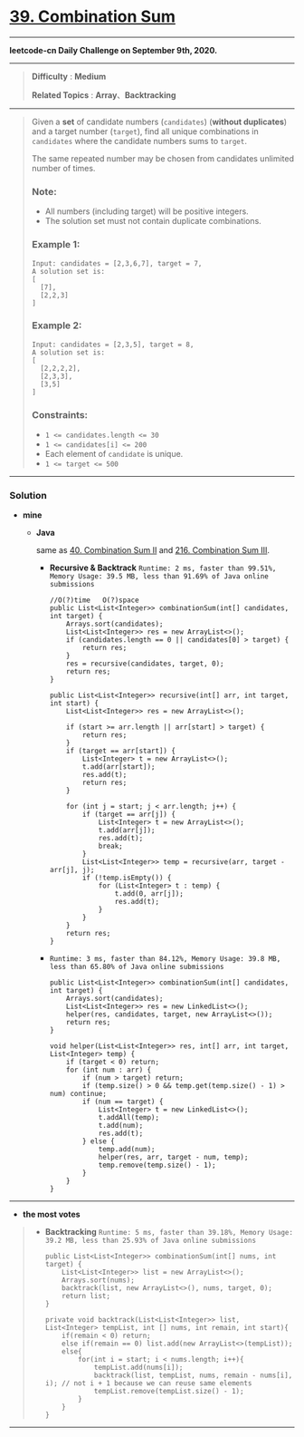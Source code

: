 # [39. Combination Sum](https://leetcode.com/problems/combination-sum/)

---

**leetcode-cn Daily Challenge on September 9th, 2020.**

---

> **Difficulty** : **Medium**
>
> **Related Topics** : **Array**、**Backtracking**

---

> Given a **set** of candidate numbers (`candidates`) (**without duplicates**) and a target number (`target`), find all unique combinations in `candidates` where the candidate numbers sums to `target`.
>
> The same repeated number may be chosen from candidates unlimited number of times.
>
> ### Note:
> * All numbers (including target) will be positive integers.
> * The solution set must not contain duplicate combinations.
>
>
> ### Example 1:
> ```
> Input: candidates = [2,3,6,7], target = 7,
> A solution set is:
> [
>   [7],
>   [2,2,3]
> ]
> ```
>
> ### Example 2:
> ```
> Input: candidates = [2,3,5], target = 8,
> A solution set is:
> [
>   [2,2,2,2],
>   [2,3,3],
>   [3,5]
> ]
> ```
>
> ### Constraints:
> * `1 <= candidates.length <= 30`
> * `1 <= candidates[i] <= 200`
> * Each element of `candidate` is unique.
> * `1 <= target <= 500`

---

### Solution
* **mine**
  * **Java**

    same as [40. Combination Sum II](https://github.com/103style/LeetCode/blob/master/Array/40.%20Combination%20Sum%20II.md) and [216. Combination Sum III](https://github.com/103style/LeetCode/blob/master/Array/216.%20Combination%20Sum%20III.md).

    * **Recursive & Backtrack** `Runtime: 2 ms, faster than 99.51%, Memory Usage: 39.5 MB, less than 91.69% of Java online submissions`
      ```
      //O(?)time   O(?)space
      public List<List<Integer>> combinationSum(int[] candidates, int target) {
          Arrays.sort(candidates);
          List<List<Integer>> res = new ArrayList<>();
          if (candidates.length == 0 || candidates[0] > target) {
              return res;
          }
          res = recursive(candidates, target, 0);
          return res;
      }

      public List<List<Integer>> recursive(int[] arr, int target, int start) {
          List<List<Integer>> res = new ArrayList<>();

          if (start >= arr.length || arr[start] > target) {
              return res;
          }
          if (target == arr[start]) {
              List<Integer> t = new ArrayList<>();
              t.add(arr[start]);
              res.add(t);
              return res;
          }

          for (int j = start; j < arr.length; j++) {
              if (target == arr[j]) {
                  List<Integer> t = new ArrayList<>();
                  t.add(arr[j]);
                  res.add(t);
                  break;
              }
              List<List<Integer>> temp = recursive(arr, target - arr[j], j);
              if (!temp.isEmpty()) {
                  for (List<Integer> t : temp) {
                      t.add(0, arr[j]);
                      res.add(t);
                  }
              }
          }
          return res;
      }
      ```

    * `Runtime: 3 ms, faster than 84.12%, Memory Usage: 39.8 MB, less than 65.80% of Java online submissions`
      ```
      public List<List<Integer>> combinationSum(int[] candidates, int target) {
          Arrays.sort(candidates);
          List<List<Integer>> res = new LinkedList<>();
          helper(res, candidates, target, new ArrayList<>());
          return res;
      }

      void helper(List<List<Integer>> res, int[] arr, int target, List<Integer> temp) {
          if (target < 0) return;
          for (int num : arr) {
              if (num > target) return;
              if (temp.size() > 0 && temp.get(temp.size() - 1) > num) continue;
              if (num == target) {
                  List<Integer> t = new LinkedList<>();
                  t.addAll(temp);
                  t.add(num);
                  res.add(t);
              } else {
                  temp.add(num);
                  helper(res, arr, target - num, temp);
                  temp.remove(temp.size() - 1);
              }
          }
      }
      ```

---

* **the most votes**
>  * **Backtracking**  `Runtime: 5 ms, faster than 39.18%, Memory Usage: 39.2 MB, less than 25.93% of Java online submissions`
>    ```
>    public List<List<Integer>> combinationSum(int[] nums, int target) {
>        List<List<Integer>> list = new ArrayList<>();
>        Arrays.sort(nums);
>        backtrack(list, new ArrayList<>(), nums, target, 0);
>        return list;
>    }
>
>    private void backtrack(List<List<Integer>> list, List<Integer> tempList, int [] nums, int remain, int start){
>        if(remain < 0) return;
>        else if(remain == 0) list.add(new ArrayList<>(tempList));
>        else{
>            for(int i = start; i < nums.length; i++){
>                tempList.add(nums[i]);
>                backtrack(list, tempList, nums, remain - nums[i], i); // not i + 1 because we can reuse same elements
>                tempList.remove(tempList.size() - 1);
>            }
>        }
>    }
>    ```

---
